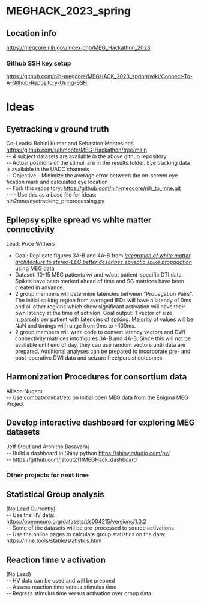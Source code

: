 # MEGHACK_2023_spring

## Location info
https://megcore.nih.gov/index.php/MEG_Hackathon_2023

### Github SSH key setup
https://github.com/nih-megcore/MEGHACK_2023_spring/wiki/Connect-To-A-Github-Repository-Using-SSH

# Ideas
## Eyetracking v ground truth
Co-Leads: Rohini Kumar and Sebastion Montesinos <br>
https://github.com/sebmonte/MEG-Hackathon/tree/main <br>
-- 4 subject datasets are available in the above github repository <br>
-- Actual positions of the stimuli are in the results folder.  Eye tracking data is available in the UADC channels <br>
-- Objective - Minimize the average error between the on-screen eye fixation mark and calculated eye location <br>
-- Fork this repository: https://github.com/nih-megcore/nih_to_mne.git <br>
---- Use this as a base file for ideas: nih2mne/eyetracking_preprocessing.py <br>

## Epilepsy spike spread vs white matter connectivity
Lead: Price Withers <br>
- Goal: Replicate figures 3A-B and 4A-B from [_Integration of white matter architecture to stereo-EEG better describes epileptic spike propagation_](https://doi.org/10.1016/j.clinph.2022.10.012) using MEG data <br>
- Dataset: 10-15 MEG patients w/ and w/out patient-specific DTI data. Spikes have been marked ahead of time and SC matrices have been created in advance. <br>
- 2 group members will determine latencies between "Propagation Pairs". The initial spiking region from averaged IEDs will have a latency of 0ms and all other regions which show significant activation will have their own latency at the time of activion. Goal output: 1 vector of size n_parcels per patient with latencies of spiking. Majority of values will be NaN and timings will range from 0ms to ~100ms.
- 2 group members will write code to convert latency vectors and DWI connectivity matrices into figures 3A-B and 4A-B. Since this will not be available until end of day, they can use random vectors until data are prepared. Additional analyses can be prepared to incorporate pre- and post-operative DWI data and seizure free/persist outcomes.

## Harmonization Procedures for consortium data
Allison Nugent <br>
-- Use combat/covbat/etc on initial open MEG data from the Enigma MEG Project

## Develop interactive dashboard for exploring MEG datasets
Jeff Stout and Arshitha Basavaraj <br>
-- Build a dashboard in Shiny python https://shiny.rstudio.com/py/ <br>
-- https://github.com/jstout211/MEGHack_dashboard <br>


### Other projects for next time
## Statistical Group analysis
(No Lead Currently) <br>
-- Use the HV data: https://openneuro.org/datasets/ds004215/versions/1.0.2  <br>
-- Some of the datasets will be pre-processed to source activations <br>
-- Use the online pages to calculate group statistics on the data: https://mne.tools/stable/statistics.html <br>

## Reaction time v activation
(No Lead) <br>
-- HV data can be used and will be prepped <br>
-- Assess reaction time versus stimulus time <br>
-- Regress stimulus time versus activation over group data <br>





